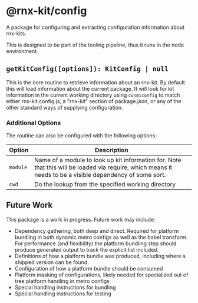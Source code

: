 # @rnx-kit/config

A package for configuring and extracting configuration information about rnx-kits.

This is designed to be part of the tooling pipeline, thus it runs in the node environment.

## `getKitConfig([options]): KitConfig | null`

This is the core routine to retrieve information about an rnx-kit. By default this will load information about the current package. It will look for kit information in the current working directory using `cosmiconfig` to match either rnx-kit.config.js, a "rnx-kit" section of package.json, or any of the other standard ways of supplying configuration.

### Additional Options

The routine can also be configured with the following options:

| Option   | Description                                                                                                                                               |
| -------- | --------------------------------------------------------------------------------------------------------------------------------------------------------- |
| `module` | Name of a module to look up kit information for. Note that this will be loaded via require, which means it needs to be a visible dependency of some sort. |
| `cwd`    | Do the lookup from the specified working directory                                                                                                        |

## Future Work

This package is a work in progress. Future work may include:

- Dependency gathering, both deep and direct. Required for platform bundling in both dynamic metro configs as well as the babel transform. For performance (and flexibility) the platform bundling step should produce generated output to track the explicit list included.
- Definitions of how a platform bundle was produced, including where a shipped version can be found.
- Configuration of how a platform bundle should be consumed
- Platform masking of configurations, likely needed for specialized out of tree platform handling in metro configs
- Special handling instructions for bundling
- Special handling instructions for testing
